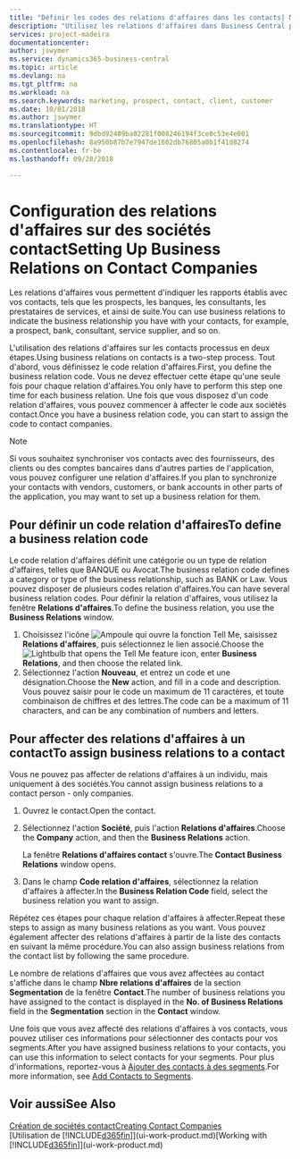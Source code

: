 ```yaml
---
title: "Définir les codes des relations d'affaires dans les contacts| Microsoft Docs"
description: "Utilisez les relations d'affaires dans Business Central pour vous aider avec le marketing et désigner les rapports établis avec vos prospects, clients, notamment les banques ou les prestataires de services."
services: project-madeira
documentationcenter: 
author: jswymer
ms.service: dynamics365-business-central
ms.topic: article
ms.devlang: na
ms.tgt_pltfrm: na
ms.workload: na
ms.search.keywords: marketing, prospect, contact, client, customer
ms.date: 10/01/2018
ms.author: jswymer
ms.translationtype: HT
ms.sourcegitcommit: 9dbd92409ba02281f008246194f3ce0c53e4e001
ms.openlocfilehash: 8a950b87b7e7947de1602db76805a0b1f41d8274
ms.contentlocale: fr-be
ms.lasthandoff: 09/28/2018

---
```

# <a name="setting-up-business-relations-on-contact-companies"></a><span data-ttu-id="c1f5b-103">Configuration des relations d'affaires sur des sociétés contact</span><span class="sxs-lookup"><span data-stu-id="c1f5b-103">Setting Up Business Relations on Contact Companies</span></span>
<span data-ttu-id="c1f5b-104">Les relations d'affaires vous permettent d'indiquer les rapports établis avec vos contacts, tels que les prospects, les banques, les consultants, les prestataires de services, et ainsi de suite.</span><span class="sxs-lookup"><span data-stu-id="c1f5b-104">You can use business relations to indicate the business relationship you have with your contacts, for example, a prospect, bank, consultant, service supplier, and so on.</span></span>

<span data-ttu-id="c1f5b-105">L'utilisation des relations d'affaires sur les contacts processus en deux étapes.</span><span class="sxs-lookup"><span data-stu-id="c1f5b-105">Using business relations on contacts is a two-step process.</span></span> <span data-ttu-id="c1f5b-106">Tout d'abord, vous définissez le code relation d'affaires.</span><span class="sxs-lookup"><span data-stu-id="c1f5b-106">First, you define the business relation code.</span></span> <span data-ttu-id="c1f5b-107">Vous ne devez effectuer cette étape qu'une seule fois pour chaque relation d'affaires.</span><span class="sxs-lookup"><span data-stu-id="c1f5b-107">You only have to perform this step one time for each business relation.</span></span> <span data-ttu-id="c1f5b-108">Une fois que vous disposez d'un code relation d'affaires, vous pouvez commencer à affecter le code aux sociétés contact.</span><span class="sxs-lookup"><span data-stu-id="c1f5b-108">Once you have a business relation code, you can start to assign the code to contact companies.</span></span>

> [!NOTE]  
>   <span data-ttu-id="c1f5b-109">Si vous souhaitez synchroniser vos contacts avec des fournisseurs, des clients ou des comptes bancaires dans d'autres parties de l'application, vous pouvez configurer une relation d'affaires.</span><span class="sxs-lookup"><span data-stu-id="c1f5b-109">If you plan to synchronize your contacts with vendors, customers, or bank accounts in other parts of the application, you may want to set up a business relation for them.</span></span>

## <a name="to-define-a-business-relation-code"></a><span data-ttu-id="c1f5b-110">Pour définir un code relation d'affaires</span><span class="sxs-lookup"><span data-stu-id="c1f5b-110">To define a business relation code</span></span>
<span data-ttu-id="c1f5b-111">Le code relation d'affaires définit une catégorie ou un type de relation d'affaires, telles que BANQUE ou Avocat.</span><span class="sxs-lookup"><span data-stu-id="c1f5b-111">The business relation code defines a category or type of the business relationship, such as BANK or Law.</span></span> <span data-ttu-id="c1f5b-112">Vous pouvez disposer de plusieurs codes relation d'affaires.</span><span class="sxs-lookup"><span data-stu-id="c1f5b-112">You can have several business relation codes.</span></span> <span data-ttu-id="c1f5b-113">Pour définir la relation d'affaires, vous utilisez la fenêtre **Relations d'affaires**.</span><span class="sxs-lookup"><span data-stu-id="c1f5b-113">To define the business relation, you use the **Business Relations** window.</span></span>

1. <span data-ttu-id="c1f5b-114">Choisissez l'icône ![Ampoule qui ouvre la fonction Tell Me](media/ui-search/search_small.png "Dites-moi ce que vous voulez faire"), saisissez **Relations d'affaires**, puis sélectionnez le lien associé.</span><span class="sxs-lookup"><span data-stu-id="c1f5b-114">Choose the ![Lightbulb that opens the Tell Me feature](media/ui-search/search_small.png "Tell me what you want to do") icon, enter **Business Relations**, and then choose the related link.</span></span>
2. <span data-ttu-id="c1f5b-115">Sélectionnez l'action **Nouveau**, et entrez un code et une désignation.</span><span class="sxs-lookup"><span data-stu-id="c1f5b-115">Choose the **New** action, and fill in a code and description.</span></span> <span data-ttu-id="c1f5b-116">Vous pouvez saisir pour le code un maximum de 11 caractères, et toute combinaison de chiffres et des lettres.</span><span class="sxs-lookup"><span data-stu-id="c1f5b-116">The code can be a maximum of 11 characters, and can be any combination of numbers and letters.</span></span>

## <a name="AssignBusRelContact"></a> <span data-ttu-id="c1f5b-117">Pour affecter des relations d'affaires à un contact</span><span class="sxs-lookup"><span data-stu-id="c1f5b-117">To assign business relations to a contact</span></span>
<span data-ttu-id="c1f5b-118">Vous ne pouvez pas affecter de relations d'affaires à un individu, mais uniquement à des sociétés.</span><span class="sxs-lookup"><span data-stu-id="c1f5b-118">You cannot assign business relations to a contact person - only companies.</span></span>

1. <span data-ttu-id="c1f5b-119">Ouvrez le contact.</span><span class="sxs-lookup"><span data-stu-id="c1f5b-119">Open the contact.</span></span>
2. <span data-ttu-id="c1f5b-120">Sélectionnez l'action **Société**, puis l'action **Relations d'affaires**.</span><span class="sxs-lookup"><span data-stu-id="c1f5b-120">Choose the **Company** action, and then the **Business Relations** action.</span></span>

    <span data-ttu-id="c1f5b-121">La fenêtre **Relations d'affaires contact** s'ouvre.</span><span class="sxs-lookup"><span data-stu-id="c1f5b-121">The **Contact Business Relations** window opens.</span></span>
3. <span data-ttu-id="c1f5b-122">Dans le champ **Code relation d'affaires**, sélectionnez la relation d'affaires à affecter.</span><span class="sxs-lookup"><span data-stu-id="c1f5b-122">In the **Business Relation Code** field, select the business relation you want to assign.</span></span>

<span data-ttu-id="c1f5b-123">Répétez ces étapes pour chaque relation d'affaires à affecter.</span><span class="sxs-lookup"><span data-stu-id="c1f5b-123">Repeat these steps to assign as many business relations as you want.</span></span> <span data-ttu-id="c1f5b-124">Vous pouvez également affecter des relations d'affaires à partir de la liste des contacts en suivant la même procédure.</span><span class="sxs-lookup"><span data-stu-id="c1f5b-124">You can also assign business relations from the contact list by following the same procedure.</span></span>

<span data-ttu-id="c1f5b-125">Le nombre de relations d'affaires que vous avez affectées au contact s'affiche dans le champ **Nbre relations d'affaires** de la section **Segmentation** de la fenêtre **Contact**.</span><span class="sxs-lookup"><span data-stu-id="c1f5b-125">The number of business relations you have assigned to the contact is displayed in the **No. of Business Relations** field in the **Segmentation** section in the **Contact** window.</span></span>

<span data-ttu-id="c1f5b-126">Une fois que vous avez affecté des relations d'affaires à vos contacts, vous pouvez utiliser ces informations pour sélectionner des contacts pour vos segments.</span><span class="sxs-lookup"><span data-stu-id="c1f5b-126">After you have assigned business relations to your contacts, you can use this information to select contacts for your segments.</span></span> <span data-ttu-id="c1f5b-127">Pour plus d'informations, reportez-vous à [Ajouter des contacts à des segments](marketing-add-contact-segment.md).</span><span class="sxs-lookup"><span data-stu-id="c1f5b-127">For more information, see [Add Contacts to Segments](marketing-add-contact-segment.md).</span></span>

## <a name="see-also"></a><span data-ttu-id="c1f5b-128">Voir aussi</span><span class="sxs-lookup"><span data-stu-id="c1f5b-128">See Also</span></span>
[<span data-ttu-id="c1f5b-129">Création de sociétés contact</span><span class="sxs-lookup"><span data-stu-id="c1f5b-129">Creating Contact Companies</span></span>](marketing-create-contact-companies.md)  
<span data-ttu-id="c1f5b-130">[Utilisation de [!INCLUDE[d365fin](includes/d365fin_md.md)]](ui-work-product.md)</span><span class="sxs-lookup"><span data-stu-id="c1f5b-130">[Working with [!INCLUDE[d365fin](includes/d365fin_md.md)]](ui-work-product.md)</span></span>


